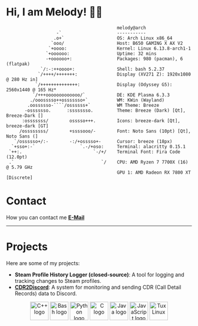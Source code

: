 # Hi, I am Melody! 🏳️‍⚧️ 

```text
                                          melody@arch
                   -`                     -----------
                  .o+`                    OS: Arch Linux x86_64
                 `ooo/                    Host: B650 GAMING X AX V2
                `+oooo:                   Kernel: Linux 6.13.8-arch1-1
               `+oooooo:                  Uptime: 32 mins
               -+oooooo+:                 Packages: 980 (pacman), 6 (flatpak)
             `/:-:++oooo+:                Shell: bash 5.2.37
            `/++++/+++++++:               Display (XV271 Z): 1920x1080 @ 280 Hz in]
           `/++++++++++++++:              Display (Odyssey G5): 2560x1440 @ 165 Hz*
          `/+++ooooooooooooo/`            DE: KDE Plasma 6.3.3
         ./ooosssso++osssssso+`           WM: KWin (Wayland)
        .oossssso-````/ossssss+`          WM Theme: Breeze
       -osssssso.      :ssssssso.         Theme: Breeze (Dark) [Qt], Breeze-Dark []
      :osssssss/        osssso+++.        Icons: breeze-dark [Qt], breeze-dark [GT]
     /ossssssss/        +ssssooo/-        Font: Noto Sans (10pt) [Qt], Noto Sans (]
   `/ossssso+/:-        -:/+osssso+-      Cursor: breeze (18px)
  `+sso+:-`                 `.-/+oso:     Terminal: alacritty 0.15.1
 `++:.                           `-/+/    Terminal Font: Fira Code (12.0pt)
 .`                                 `/    CPU: AMD Ryzen 7 7700X (16) @ 5.79 GHz
                                          GPU 1: AMD Radeon RX 7800 XT [Discrete]

```

# Contact

How you can contact me
**[E-Mail](mailto:melodyrockls@proton.me)**

---

# Projects

Here are some of my projects:

- **Steam Profile History Logger (closed-source)**: A tool for logging and tracking changes to Steam profiles.
- **[CDR2Discord](https://github.com/M310DYR0CKS/CDR2Discord)**: A system for monitoring and sending CDR (Call Detail Records) data to Discord.


<p align="center">
<img src="https://upload.wikimedia.org/wikipedia/commons/1/18/ISO_C%2B%2B_Logo.svg" alt="C++ logo" width="50" height="50">
<img src="https://upload.wikimedia.org/wikipedia/commons/thumb/4/4b/Bash_Logo_Colored.svg/512px-Bash_Logo_Colored.svg.png?20180723054350" alt="Bash logo" width="50" height="50">
<img src="https://upload.wikimedia.org/wikipedia/commons/c/c3/Python-logo-notext.svg" alt="Python logo" width="50" height="50">
<img src="https://upload.wikimedia.org/wikipedia/commons/1/19/C_Logo.png" alt="C logo" width="50" height="50">
<img src="https://img.icons8.com/color/512/java-coffee-cup-logo.png" alt="Java logo" width="50" height="50">
<img src="https://upload.wikimedia.org/wikipedia/commons/thumb/6/6a/JavaScript-logo.png/600px-JavaScript-logo.png" alt="JavaScript logo" width="50" height="50">
<img src="https://upload.wikimedia.org/wikipedia/commons/thumb/3/35/Tux.svg/1200px-Tux.svg.png" alt="Tux Linux" width="50" height="50">





